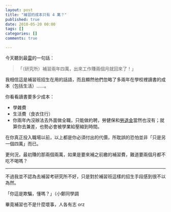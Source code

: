 ```yaml
---
layout: post
title: "補習的成本只有 4 萬？"
published: true
date: 2010-05-20 00:00
tags: []
categories: []
comments: true

---
```


今天聽到最<a href="http://zh.wikipedia.org/zh-tw/%E9%9B%B7_(%E7%B6%B2%E8%B7%AF%E7%94%A8%E8%AA%9E)">雷</a>的一句話：
<blockquote>「（研究所）補習兩年四萬，出來工作賺兩個月就回來了！」</blockquote>
我相信這是補習班招生在用的話語，而且顯然他們忽略了多兩年在學校裡讀書的成本（包括生活）……。

你看看讀書要多少成本：
<ul>
	<li>學雜費</li>
	<li>生活費（食衣住行）</li>
	<li>你兩年內沒辦法去外面做全職，只能做約聘，勞健保和<a href="http://www.cla.gov.tw/cgi-bin/siteMaker/SM_theme?page=4327d09c">勞退金</a>當然也沒有；就算你去兼差，也勢必會被學業給壓縮到時間。</li>
</ul>
在你真正投入職場以前，以上都是你必須付出的代價，所耽誤的恐怕並非「只是另一個四萬」而已。

更何況，最初賺的那兩個兩萬，如果是要來補之前繳的補習費，難道要兩個月都不吃不喝嗎？

---

不過我並不認為去補習考研究所不好，只是對於補習班這樣的招生手段感到很不以為然。

「你這是欺騙，懂嗎？」（小鄭同學調

畢竟補習也不是什麼壞事，人各有志 orz

